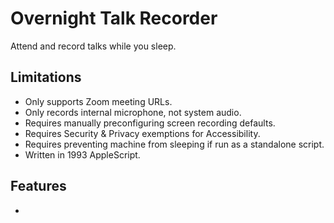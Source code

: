 # Overnight Talk Recorder

Attend and record talks while you sleep.

## Limitations

* Only supports Zoom meeting URLs.
* Only records internal microphone, not system audio.
* Requires manually preconfiguring screen recording defaults.
* Requires Security & Privacy exemptions for Accessibility.
* Requires preventing machine from sleeping if run as a standalone script.
* Written in 1993 AppleScript.

## Features

* 
